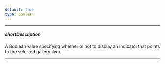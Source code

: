 ```yaml
---
default: true
type: boolean
---
```

---
##### shortDescription
A Boolean value specifying whether or not to display an indicator that points to the selected gallery item.

---
